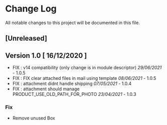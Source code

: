 # Change Log
All notable changes to this project will be documented in this file.

## [Unreleased]

## Version 1.0 [ 16/12/2020 ]

- FIX : v14 compatibility (only change is in module descriptor) *29/06/2021* - 1.0.5
- FIX : FIX clear attached files in mail using template *08/06/2021* - 1.0.5
- FIX : attachment didnt handle shipping *07/05/2021* - 1.0.4
- FIX : attachment should manage PRODUCT_USE_OLD_PATH_FOR_PHOTO *23/04/2021* - 1.0.3


### Fix 

- Remove unused Box

